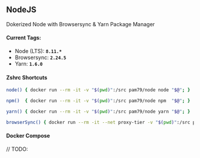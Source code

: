 ## **NodeJS**
Dokerized Node with Browsersync & Yarn Package Manager

#### Current Tags:

  - Node (LTS): **`8.11.*`**
  - Browsersync: **`2.24.5`**
  - Yarn: **`1.6.0`**

#### Zshrc Shortcuts

```zsh
node() { docker run --rm -it -v "$(pwd)":/src pam79/node node "$@"; }
```

```zsh
npm()  { docker run --rm -it -v "$(pwd)":/src pam79/node npm  "$@"; }
```

```zsh
yarn() { docker run --rm -it -v "$(pwd)":/src pam79/node yarn "$@"; }
```

```zsh
browserSync() { docker run --rm -it --net proxy-tier -v "$(pwd)":/src pam79/node browser-sync "$@"; }
```

#### Docker Compose
// TODO:
